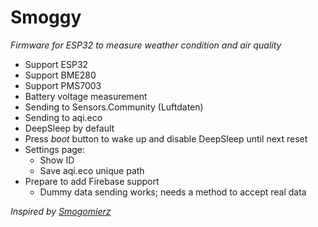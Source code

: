 # Smoggy
_Firmware for ESP32 to measure weather condition and air quality_


* Support ESP32
* Support BME280
* Support PMS7003
* Battery voltage measurement
* Sending to Sensors.Community (Luftdaten)
* Sending to aqi.eco
* DeepSleep by default
* Press *boot* button to wake up and disable DeepSleep until next reset
* Settings page:
   - Show ID
   - Save aqi.eco  unique path 
 * Prepare to add Firebase support
   - Dummy data sending works; needs a method to accept real data

_Inspired by [Smogomierz](https://github.com/hackerspace-silesia/Smogomierz)_
